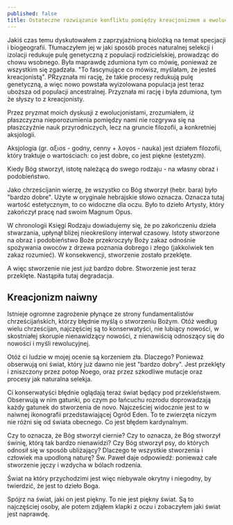 ```yaml
---
published: false
title: Ostateczne rozwiązanie konfliktu pomiędzy kreacjonizmem a ewolucjonizmem
---
```

Jakiś czas temu dyskutowałem z zaprzyjaźnioną biolożką na temat specjacji i biogeografii. Tłumaczyłem jej w jaki sposób proces naturalnej selekcji i izolacji redukuje pulę genetyczną z populacji rodzicielskiej, prowadząc do chowu wsobnego. Była maprawdę zdumiona tym co mówię, ponieważ ze wszystkim się zgadzała. "To fascynujące co mówisz, myślałam, że jesteś kreacjonistą". PRzyznała mi rację, że takie procesy redukują pulę genetyczną, a więc nowo powstała wyizolowana populacja jest teraz uboższa od populacji ancestralnej. Przyznała mi rację i była zdumiona, tym że słyszy to z kreacjonisty. 

Przez pryzmat moich dyskusji z ewolucjonistami, zrozumiałem, iż płaszczyzna nieporozumienia pomiędzy nami nie rozgrywa się na płaszczyźnie nauk przyrodniczych, lecz na gruncie filozofii, a konkretniej aksjologii.

Aksjologia  (gr. αξιοs - godny, cenny + λογοs - nauka) jest działem filozofii, który traktuje o wartościach: co jest dobre, co jest piękne (estetyzm). 

Kiedy Bóg stworzył, istotę należącą do swego rodzaju - na własny obraz i podobieństwo. 

Jako chrześcijanin wierzę, że wszystko co Bóg stworzył (hebr. bara) było "bardzo dobre". Użyte w oryginale hebrajskie słowo oznacza. Oznacza tutaj wartość estetycznym, to co widoczne dla oczu. Było to dzieło Artysty, który zakończył pracę nad swoim Magnum Opus. 

W chronologii Księgi Rodzaju dowiadujemy się, że po zakończeniu dzieła stwarzania, upłynął bliżej nieokreślony interwał czasowy. Istoty stworzone na obraz i podobieństwo Boże przekroczyły Boży zakaz odnośnie spożywania owoców z drzewa poznania dobrego i złego (jakkolwiek ten zakaz rozumieć). W konsekwencji, stworzenie zostało przeklęte. 

A więc stworzenie nie jest już bardzo dobre. Stworzenie jest teraz przeklęte. Nastąpiła tutaj degradacja.

## Kreacjonizm naiwny

Istnieje ogromne zagrożenie płynące ze strony fundamentalistów chrześcijańskich, którzy błędnie myślą o stworzeniu Bożym. Otóż według wielu chrześcijan, najczęściej są to konserwatyści, nie lubiący nowości, w skostniałej skorupie nienawidzący nowości, z nienawiścią odnoszący się do nowości i myśli rewolucyjnej.

Otóż ci ludzie w mojej ocenie są korzeniem zła. Dlaczego? Ponieważ obserwują oni świat, który już dawno nie jest "bardzo dobry". Jest przeklęty i zniszczony przez potop Noego, oraz przez szkodliwe mutacje oraz procesy jak naturalna selekja.


Ci konserwatyści błędnie oglądają teraz świat będący pod przekleństwem. Obserwują w nim gatunki, po czym po łańcuchu rozrodu doprowadzają każdy gatunek do stworzenia de novo. Najcześciej widocznie jest to w naiwnej ikonografii przedstawiającej Ogród Eden. To te zwierzęta niczym nie różni się od świata obecnego. Co jest błędem kardynalnym.

Czy to oznacza, że Bóg stworzył ciernie? Czy to oznacza, że Bóg stworzył świnię, którą tak bardzo nienawidzi? Czy Bóg stworzył psy, do których odnosił się w sposób ubliżający? Dlaczego te wszystkie stworzenia i człowiek ma upodloną naturę? Św. Paweł daje odpowiedź: ponieważ całe stworzenie jęczy i wzdycha w bólach rodzenia. 

Świat na który przychodzimi jest więc niebywale okrytny i niegodny, by twierdzić, że jest to dzieło Boga. 

Spójrz na świat, jaki on jest piękny. To nie jest piękny świat. Są to najczęściej osoby, ale potem zdjąłem klapki z oczu i zobaczyłem jaki świat jest naprawdę. 




